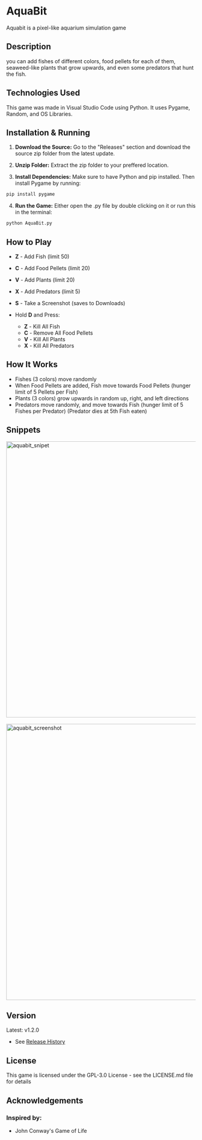 # AquaBit

Aquabit is a pixel-like aquarium simulation game

## Description

you can add fishes of different colors, food pellets for each of them, seaweed-like plants that grow upwards, and even some predators that hunt the fish.

## Technologies Used

This game was made in Visual Studio Code using Python. It uses Pygame, Random, and OS Libraries.

## Installation & Running
1. **Download the Source:** Go to the "Releases" section and download the source zip folder from the latest update.

2. **Unzip Folder:** Extract the zip folder to your preffered location.

3. **Install Dependencies:** Make sure to have Python and pip installed. Then install Pygame by running:     
 ```bash
 pip install pygame
 ```
4. **Run the Game:** Either open the .py file by double clicking on it or run this in the terminal:
```bash
python AquaBit.py
```

## How to Play
   - **Z** - Add Fish (limit 50)
   - **C** - Add Food Pellets (limit 20)
   - **V** - Add Plants (limit 20)
   - **X** - Add Predators (limit 5)
   - **S** - Take a Screenshot (saves to Downloads)
   - Hold **D** and Press:
     
     - **Z** - Kill All Fish
     - **C** - Remove All Food Pellets
     - **V** - Kill All Plants
     - **X** - Kill All Predators
       
## How It Works
   - Fishes (3 colors) move randomly
   - When Food Pellets are added, Fish move towards Food Pellets (hunger limit of 5 Pellets per Fish)
   - Plants (3 colors) grow upwards in random up, right, and left directions
   - Predators move randomly, and move towards Fish (hunger limit of 5 Fishes per Predator) (Predator dies at 5th Fish eaten)

## Snippets

<img width="734" alt="aquabit_snipet" src="https://github.com/user-attachments/assets/dfc0735e-e4b1-45b8-944e-c9229bdd5e39">
<br></br>
<img width="734" alt="aquabit_screenshot" src="https://github.com/user-attachments/assets/7f9b51dd-33cd-429b-9bf6-64d22641a2b2">



## Version
Latest: v1.2.0
   - See [Release History](https://github.com/NeilM5/AquaBit/releases) 
    
## License
This game is licensed under the GPL-3.0 License - see the LICENSE.md file for details

## Acknowledgements

### Inspired by:
   - John Conway's Game of Life
